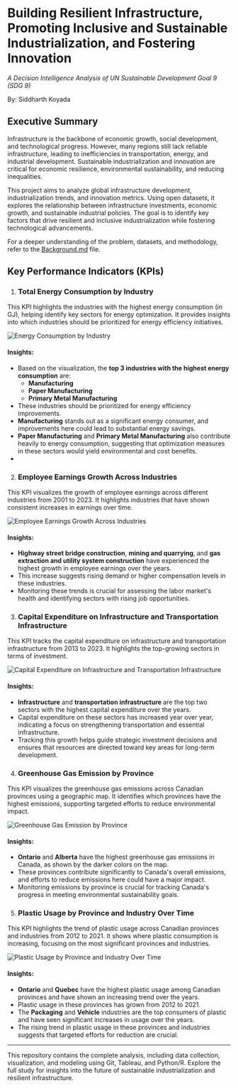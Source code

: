 # Building Resilient Infrastructure, Promoting Inclusive and Sustainable Industrialization, and Fostering Innovation  
*A Decision Intelligence Analysis of UN Sustainable Development Goal 9 (SDG 9)*  

By: Siddharth Koyada

## Executive Summary  

Infrastructure is the backbone of economic growth, social development, and technological progress. However, many regions still lack reliable infrastructure, leading to inefficiencies in transportation, energy, and industrial development. Sustainable industrialization and innovation are critical for economic resilience, environmental sustainability, and reducing inequalities.  

This project aims to analyze global infrastructure development, industrialization trends, and innovation metrics. Using open datasets, it explores the relationship between infrastructure investments, economic growth, and sustainable industrial policies. The goal is to identify key factors that drive resilient and inclusive industrialization while fostering technological advancements.  

For a deeper understanding of the problem, datasets, and methodology, refer to the [Background.md](Background.md) file.  

## Key Performance Indicators (KPIs)

1. ### Total Energy Consumption by Industry

This KPI highlights the industries with the highest energy consumption (in GJ), helping identify key sectors for energy optimization. It provides insights into which industries should be prioritized for energy efficiency initiatives.

![Energy Consumption by Industry](./visualizations/energy_consumption_by_industry.png)

#### Insights:
- Based on the visualization, the **top 3 industries with the highest energy consumption** are:
  - **Manufacturing**
  - **Paper Manufacturing**
  - **Primary Metal Manufacturing**
- These industries should be prioritized for energy efficiency improvements.
- **Manufacturing** stands out as a significant energy consumer, and improvements here could lead to substantial energy savings.
- **Paper Manufacturing** and **Primary Metal Manufacturing** also contribute heavily to energy consumption, suggesting that optimization measures in these sectors would yield environmental and cost benefits.
- 
2. ### Employee Earnings Growth Across Industries

This KPI visualizes the growth of employee earnings across different industries from 2001 to 2023. It highlights industries that have shown consistent increases in earnings over time.

![Employee Earnings Growth Across Industries](./visualizations/employee_earnings_growth.png)

#### Insights:
- **Highway street bridge construction**, **mining and quarrying**, and **gas extraction and utility system construction** have experienced the highest growth in employee earnings over the years.
- This increase suggests rising demand or higher compensation levels in these industries.
- Monitoring these trends is crucial for assessing the labor market's health and identifying sectors with rising job opportunities.

3. ### Capital Expenditure on Infrastructure and Transportation Infrastructure

This KPI tracks the capital expenditure on infrastructure and transportation infrastructure from 2013 to 2023. It highlights the top-growing sectors in terms of investment.

![Capital Expenditure on Infrastructure and Transportation Infrastructure](./visualizations/capital_expenditure_infrastructure_transportation.png)

#### Insights:
- **Infrastructure** and **transportation infrastructure** are the top two sectors with the highest capital expenditure over the years.
- Capital expenditure on these sectors has increased year over year, indicating a focus on strengthening transportation and essential infrastructure.
- Tracking this growth helps guide strategic investment decisions and ensures that resources are directed toward key areas for long-term development.

4. ### Greenhouse Gas Emission by Province

This KPI visualizes the greenhouse gas emissions across Canadian provinces using a geographic map. It identifies which provinces have the highest emissions, supporting targeted efforts to reduce environmental impact.

![Greenhouse Gas Emission by Province](./visualizations/ghg_emission_by_province.png)

#### Insights:
- **Ontario** and **Alberta** have the highest greenhouse gas emissions in Canada, as shown by the darker colors on the map.
- These provinces contribute significantly to Canada's overall emissions, and efforts to reduce emissions here could have a major impact.
- Monitoring emissions by province is crucial for tracking Canada's progress in meeting environmental sustainability goals.

5. ### Plastic Usage by Province and Industry Over Time

This KPI highlights the trend of plastic usage across Canadian provinces and industries from 2012 to 2021. It shows where plastic consumption is increasing, focusing on the most significant provinces and industries.

![Plastic Usage by Province and Industry Over Time](./visualizations/plastic_usage_over_time.png)

#### Insights:
- **Ontario** and **Quebec** have the highest plastic usage among Canadian provinces and have shown an increasing trend over the years.
- Plastic usage in these provinces has grown from 2012 to 2021.
- The **Packaging** and **Vehicle** industries are the top consumers of plastic and have seen significant increases in usage over the years.
- The rising trend in plastic usage in these provinces and industries suggests that targeted efforts for reduction are crucial.



---

This repository contains the complete analysis, including data collection, visualization, and modeling using Git, Tableau, and Python/R. Explore the full study for insights into the future of sustainable industrialization and resilient infrastructure.  
